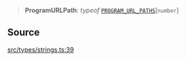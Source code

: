 > **ProgramURLPath**: *typeof* [`PROGRAM_URL_PATHS`](api%5Cvariables%5CPROGRAM_URL_PATHS.md)\[`number`\]

## Source

[src/types/strings.ts:39](https://github.com/bhavjitChauhan/khan-api/blob/214cc6672777162cd3ec638a3ad3a22f7fe37e04/src/types/strings.ts#L39)
